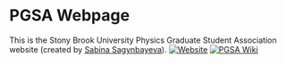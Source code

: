 # PGSA Webpage
This is the Stony Brook University Physics Graduate Student Association website (created by [Sabina Sagynbayeva](https://github.com/ssagynbayeva)). 
[![Website](https://img.shields.io/badge/visit-website-blue.svg)](https://ssagynbayeva.github.io/pgsa/)
[![PGSA Wiki](https://img.shields.io/badge/visit-website-orange.svg)](http://grad08.physics.sunysb.edu/wiki/Main_Page)

<!-- A Jekyll implementation of the [Creative Theme](http://startbootstrap.com/template-overviews/creative/) template by [Start Bootstrap](http://startbootstrap.com).

Creative is a one page Bootstrap theme for creatives, small businesses, and other multipurpose uses.
The theme includes a number of rich features and plugins that you can use as a great boilerplate for your next Jekyll project! 

See it live in action at <https://volny.github.io/creative-theme-jekyll/>

## To use the Creative Theme template in your project

- Start by adding your info in `_config.yml`
- In `_layouts/front.html` reorder or remove section as you prefer. -->

